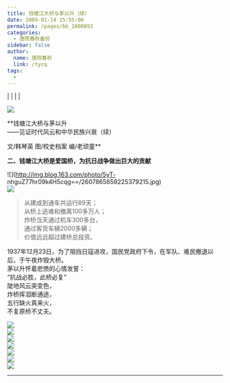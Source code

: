 ```yaml
---
title: 钱塘江大桥与茅以升（续）
date: 2009-01-14 15:55:00
permalink: /pages/bb_1000893
categories: 
  - 唐院春秋备份
sidebar: false
author: 
  name: 唐院春秋
  link: /tycq
tags: 
  - 
---
```


|  |  |  |

![](http://img.blog.163.com/photo/8U80LnVgxM_NRL3GGgcX7w==/3706181018350019792.jpg)

**钱塘江大桥与茅以升  
——见证时代风云和中华民族兴衰（续）  
  
文/韩琴英 图/校史档案 编/老顽童**

**二、钱塘江大桥是爱国桥，为抗日战争做出巨大的贡献**  
  
![](http://img.blog.163.com/photo/5yT-
nhguZ77hr09k4H5cqg==/2607865659225379215.jpg)  
![](http://img.blog.163.com/photo/g9bVB3u_AAv7SPRQva7_Sg==/2607865659225379219.jpg)  
  

> 从建成到通车共运行89天；  
>  从桥上逃难和撤离100多万人；  
>  炸桥当天通过机车300多台，  
>  通过客货车辆2000多辆；  
>  价值远远超过建桥总投资。

>  
1937年12月23日，为了阻挡日寇进攻，国民党政府下令，在军队、难民撤退以后，于午夜炸毁大桥。  
茅以升怀着悲愤的心情发誓：  
“抗战必胜，此桥必复”  
陡地风云突变色，  
炸桥挥泪断通途，  
五行缺火真来火，  
不复原桥不丈夫。  
  
![](http://img.blog.163.com/photo/_Z4THkSbgBgQhGlwBoV3Ow==/2607865659225379223.jpg)  
![](http://img.blog.163.com/photo/xH1c4fFsYefOcgy-I4uBMg==/2607865659225379227.jpg)  
![](http://img.blog.163.com/photo/b85I9y6_YGl7oadc0ZyOqA==/2607865659225379231.jpg)  
![](http://img.blog.163.com/photo/Zo4jOCbzRRTdcVd9ZAK7rw==/2607865659225379238.jpg)  
![](http://img.blog.163.com/photo/LrwYLfy1ftT8UIM6GBNg5w==/3450883214473808870.jpg)  
![](http://img.blog.163.com/photo/2uQoxrrJ7Ci_IJWqUZEqrQ==/3450883214473808880.jpg)  
![](http://img.blog.163.com/photo/RjEiisvKGkXBYPM9y1zDgg==/3450883214473808887.jpg)  
  
  
  
  
---
